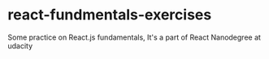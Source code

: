 # react-fundmentals-exercises
Some practice on React.js fundamentals, It's a part of React Nanodegree at udacity
